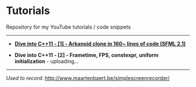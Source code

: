 Tutorials
=========

Repository for my YouTube tutorials / code snippets

---

* [**Dive into C++11 - [1] - Arkanoid clone in 160~ lines of code (SFML 2.1)**](https://www.youtube.com/watch?v=_4K3tsKa1Uc)

* **Dive into C++11 - [2] - Frametime, FPS, constexpr, uniform initialization** - uploading...

---

*Used to record:* http://www.maartenbaert.be/simplescreenrecorder/
